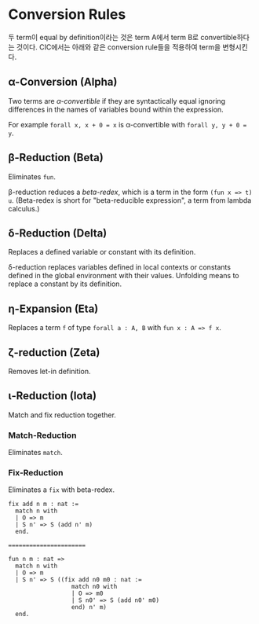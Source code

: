 # Conversion Rules

두 term이 equal by definition이라는 것은 term A에서 term B로 convertible하다는 것이다.
CIC에서는 아래와 같은 conversion rule들을 적용하여 term을 변형시킨다.

## α-Conversion (Alpha)

Two terms are *α-convertible* if they are syntactically equal ignoring differences in the names of variables bound within the expression.

For example `forall x, x + 0 = x` is α-convertible with `forall y, y + 0 = y`.

## β-Reduction (Beta)

Eliminates `fun`.

β-reduction reduces a *beta-redex*,
which is a term in the form `(fun x => t) u`.
(Beta-redex is short for "beta-reducible expression",
a term from lambda calculus.)

## δ-Reduction (Delta)

Replaces a defined variable or constant with its definition.

δ-reduction replaces variables defined in local contexts or constants defined in the global environment with their values.
Unfolding means to replace a constant by its definition.

## η-Expansion (Eta)

Replaces a term `f` of type `forall a : A, B` with `fun x : A => f x`.

## ζ-reduction (Zeta)

Removes let-in definition.

## ι-Reduction (Iota)

Match and fix reduction together.

### Match-Reduction

Eliminates `match`.

### Fix-Reduction

Eliminates a `fix` with beta-redex.

```coq
fix add n m : nat :=
  match n with
  | O => m
  | S n' => S (add n' m)
  end.

======================

fun n m : nat =>
  match n with
  | O => m
  | S n' => S ((fix add n0 m0 : nat :=
                  match n0 with
                  | O => m0
                  | S n0' => S (add n0' m0)
                  end) n' m)
  end.
```
